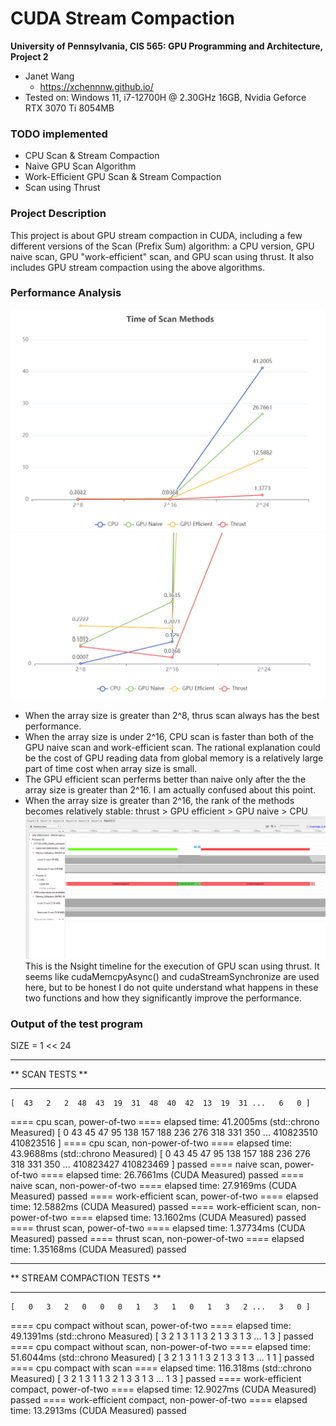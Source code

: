 CUDA Stream Compaction
======================

**University of Pennsylvania, CIS 565: GPU Programming and Architecture, Project 2**

* Janet Wang
  * https://xchennnw.github.io/
* Tested on: Windows 11, i7-12700H @ 2.30GHz 16GB, Nvidia Geforce RTX 3070 Ti  8054MB

### TODO implemented
* CPU Scan & Stream Compaction
* Naive GPU Scan Algorithm
* Work-Efficient GPU Scan & Stream Compaction
* Scan using Thrust
  
### Project Description 
This project is about GPU stream compaction in CUDA, including a few different versions of the Scan (Prefix Sum) algorithm: a CPU version, GPU naive scan, GPU "work-efficient" scan, and GPU scan using thrust. It also includes GPU stream compaction using the above algorithms.

### Performance Analysis 
![](scan2.png)
![](scan1.png)
*  When the array size is greater than 2^8, thrus scan always has the best performance.
*  When the array size is under 2^16, CPU scan is faster than both of the GPU naive scan and work-efficient scan. The rational explanation could be the cost of GPU reading data from global memory is a relatively large part of time cost when array size is small.
*  The GPU efficient scan perferms better than naive only after the the array size is greater than 2^16. I am actually confused about this point.
*  When the array size is greater than 2^16, the rank of the methods becomes relatively stable: thrust > GPU efficient > GPU naive > CPU
![](nsight.PNG)
This is the Nsight timeline for the execution of GPU scan using thrust. It seems like cudaMemcpyAsync() and cudaStreamSynchronize are used here, but to be honest I do not quite understand what happens in these two functions and how they significantly improve the performance.

### Output of the test program
SIZE = 1 << 24

****************
** SCAN TESTS **
****************
    [  43   2   2  48  43  19  31  48  40  42  13  19  31 ...   6   0 ]
==== cpu scan, power-of-two ====
   elapsed time: 41.2005ms    (std::chrono Measured)
    [   0  43  45  47  95 138 157 188 236 276 318 331 350 ... 410823510 410823516 ]
==== cpu scan, non-power-of-two ====
   elapsed time: 43.9688ms    (std::chrono Measured)
    [   0  43  45  47  95 138 157 188 236 276 318 331 350 ... 410823427 410823469 ]
    passed
==== naive scan, power-of-two ====
   elapsed time: 26.7661ms    (CUDA Measured)
    passed
==== naive scan, non-power-of-two ====
   elapsed time: 27.9169ms    (CUDA Measured)
    passed
==== work-efficient scan, power-of-two ====
   elapsed time: 12.5882ms    (CUDA Measured)
    passed
==== work-efficient scan, non-power-of-two ====
   elapsed time: 13.1602ms    (CUDA Measured)
    passed
==== thrust scan, power-of-two ====
   elapsed time: 1.37734ms    (CUDA Measured)
    passed
==== thrust scan, non-power-of-two ====
   elapsed time: 1.35168ms    (CUDA Measured)
    passed

*****************************
** STREAM COMPACTION TESTS **
*****************************
    [   0   3   2   0   0   0   1   3   1   0   1   3   2 ...   3   0 ]
==== cpu compact without scan, power-of-two ====
   elapsed time: 49.1391ms    (std::chrono Measured)
    [   3   2   1   3   1   1   3   2   1   3   3   1   3 ...   1   3 ]
    passed
==== cpu compact without scan, non-power-of-two ====
   elapsed time: 51.6044ms    (std::chrono Measured)
    [   3   2   1   3   1   1   3   2   1   3   3   1   3 ...   1   1 ]
    passed
==== cpu compact with scan ====
   elapsed time: 116.318ms    (std::chrono Measured)
    [   3   2   1   3   1   1   3   2   1   3   3   1   3 ...   1   3 ]
    passed
==== work-efficient compact, power-of-two ====
   elapsed time: 12.9027ms    (CUDA Measured)
    passed
==== work-efficient compact, non-power-of-two ====
   elapsed time: 13.2913ms    (CUDA Measured)
    passed
